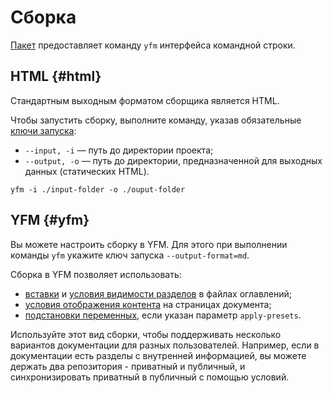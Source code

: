 # Сборка

[Пакет](https://www.npmjs.com/package/@diplodoc/cli) предоставляет команду `yfm` интерфейса командной строки.

## HTML {#html}

Стандартным выходным форматом сборщика является HTML.

Чтобы запустить сборку, выполните команду, указав обязательные [ключи запуска](settings.md):

* `--input, -i` — путь до директории проекта;
* `--output, -o` — путь до директории, предназначенной для выходных данных (статических HTML).

```shell script
yfm -i ./input-folder -o ./ouput-folder
```

## YFM {#yfm}

Вы можете настроить сборку в YFM. Для этого при выполнении команды `yfm` укажите ключ запуска `--output-format=md`.

Сборка в YFM позволяет использовать:
* [вставки](../../project/toc.md#includes) и [условия видимости разделов](../../project/toc.md#when) в файлах оглавлений;
* [условия отображения контента](../../syntax/vars.md#conditions) на страницах документа;
* [подстановки переменных](../../syntax/vars.md#subtitudes), если указан параметр `apply-presets`.

Используйте этот вид сборки, чтобы поддерживать несколько вариантов документации для разных пользователей. Например, если в документации есть разделы с внутренней информацией, вы можете держать два репозитория - приватный и публичный, и синхронизировать приватный в публичный с помощью условий.
